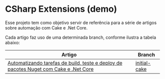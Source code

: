 # CSharp Extensions (demo)

Esse projeto tem como objetivo servir de referência para a série de artigos sobre automação com Cake e .Net Core.

Cada artigo faz uso de uma determinada branch, conforme ilustra a tabela abaixo:

Artigo   | Branch         |
---------|----------------|
[Automatizando tarefas de build, teste e deploy de pacotes Nuget com Cake e .Net Core](https://medium.com/@wellingtonjhn/automatizando-tarefas-de-build-teste-e-deploy-de-pacotes-nuget-com-cake-6f23b9f974e7) | [initial-cake](https://github.com/wellingtonjhn/csharp-extensions/tree/initial-cake) |